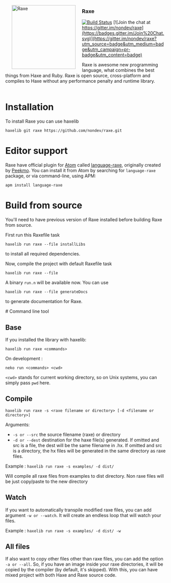 <img src="https://raxe.rocks/img/logo.png"
 alt="Raxe" title="Raxe" align="left" hspace="20" width="200px"/>

### Raxe

[![Build Status](https://travis-ci.org/nondev/raxe.svg)](https://travis-ci.org/nondev/raxe) [![Join the chat at https://gitter.im/nondev/raxe](https://badges.gitter.im/Join%20Chat.svg)](https://gitter.im/nondev/raxe?utm_source=badge&utm_medium=badge&utm_campaign=pr-badge&utm_content=badge)

Raxe is awesome new programming language, what combines the best things from Haxe and Ruby. Raxe is open source, cross-platform and compiles to Haxe without any performance penalty and runtime library.
<br/><br/>


# Installation

To install Raxe you can use haxelib

```
haxelib git raxe https://github.com/nondev/raxe.git
```

# Editor support

Raxe have official plugin for [Atom](https://atom.io) called [language-raxe](https://atom.io/packages/language-raxe), originally created by [Peekmo](https://github.com/Peekmo).
You can install it from Atom by searching for `language-raxe` package, or via command-line, using APM:

```
apm install language-raxe
```

# Build from source

You'll need to have previous version of Raxe installed before building Raxe from source.

First run this Raxefile task

```
haxelib run raxe --file installLibs
```

to install all required dependencies.

Now, compile the project with default Raxefile task

```
haxelib run raxe --file
```

A binary `run.n` will be available now. You can use

```
haxelib run raxe --file generateDocs
```

to generate documentation for Raxe.

# Command line tool

Base
--
If you installed the library with haxelib:

```
haxelib run raxe <commands>
```

On development :

```
neko run <commands> <cwd>
```

`<cwd>` stands for current working directory, so on Unix systems, you can simply pass `pwd` here.

Compile
--

```
haxelib run raxe -s <raxe filename or directory> [-d <filename or directory>]
```

Arguments:
- `-s or --src` the source filename (raxe) or directory
- `-d or --dest` destination for the haxe file(s) generated. If omitted and src is a file, the dest will be the same filename in .hx. If omitted and src is a directory, the hx files will be generated in the same directory as raxe files.

Example : `haxelib run raxe -s examples/ -d dist/`

Will compile all raxe files from examples to dist directory. Non raxe files will be just copy/paste to the new directory

Watch
--
If you want to automatically transpile modified raxe files, you can add argument `-w or --watch`. It will create an endless loop that will watch your files.

Example : `haxelib run raxe -s examples/ -d dist/ -w`

All files
--
If also want to copy other files other than raxe files, you can add the option `-a or --all`. So, if you have an image inside your raxe directories, it will be copied by the compiler (by default, it's skipped). With this, you can have mixed project with both Haxe and Raxe source code.
